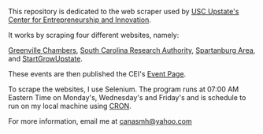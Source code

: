 This repository is dedicated to the web scraper used by [USC Upstate's Center for Entrepreneurship and Innovation](https://uscupstatecei.org/).

It works by scraping four different websites, namely:

[Greenville Chambers](https://www.greenvillechamber.org/index.php?src=events&srctype=glance&submenu=_newsevents),
[South Carolina Research Authority](https://www.scra.org/calendar/list/),
[Spartanburg Area](http://spartanburgareasc.chambermaster.com/events/), and
[StartGrowUpstate](https://www.startgrowupstate.com/explore-events).

These events are then published the CEI's [Event Page](https://uscupstatecei.org/events).

To scrape the websites, I use Selenium. The program runs at 07:00 AM Eastern Time on Monday's, Wednesday's and Friday's and is schedule to run on my local machine using [CRON](https://crontab.guru/).

For more information, email me at [canasmh@yahoo.com](mailto:canasmh@yahoo.com)
